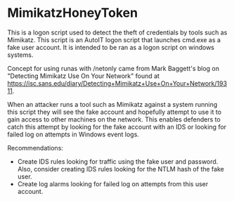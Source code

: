 # MimikatzHoneyToken
This is a logon script used to detect the theft of credentials by tools such as Mimikatz.  This script is an AutoIT logon script that launches cmd.exe as a fake user account.  It is intended to be ran as a logon script on windows systems.

Concept for using runas with /netonly came from Mark Baggett's blog on "Detecting Mimikatz Use On Your Network" found at https://isc.sans.edu/diary/Detecting+Mimikatz+Use+On+Your+Network/19311.

When an attacker runs a tool such as Mimikatz against a system running this script they will see the fake account and hopefully attempt to use it to gain access to other machines on the network.  This enables defenders to catch this attempt by looking for the fake account with an IDS or looking for failed log on attempts in Windows event logs.

Recommendations:

- Create IDS rules looking for traffic using the fake user and password.  Also, consider creating IDS rules looking for the NTLM hash of the fake user.
- Create log alarms looking for failed log on attempts from this user account.
